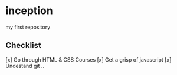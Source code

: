 # inception
my first repository

## Checklist
[x] Go through HTML & CSS Courses
[x] Get a grisp of javascript
[x] Undestand git .. 
